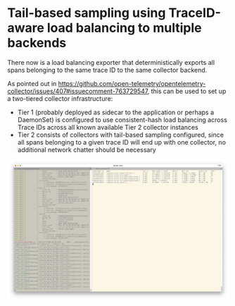 # Tail-based sampling using TraceID-aware load balancing to multiple backends

There now is a load balancing exporter that deterministically exports all spans belonging to the same trace ID to the same collector backend.

As pointed out in https://github.com/open-telemetry/opentelemetry-collector/issues/407#issuecomment-763729547, this can be used to set up a two-tiered collector infrastructure:

- Tier 1 (probably deployed as sidecar to the application or perhaps a DaemonSet) is configured to use consistent-hash load balancing across Trace IDs across all known available Tier 2 collector instances
- Tier 2 consists of collectors with tail-based sampling configured, since all spans belonging to a given trace ID will end up with one collector, no additional network chatter should be necessary

![Load balancing at work](./otel-loadbalancing-tailsampling-at-work.png)
